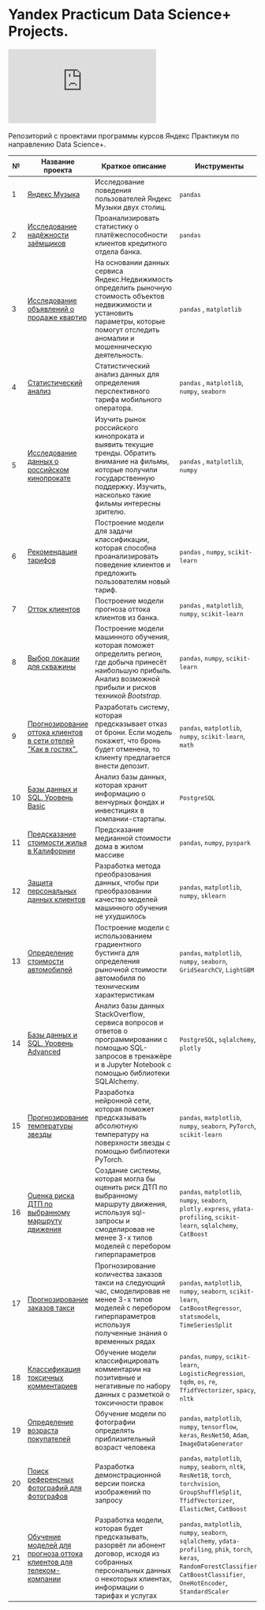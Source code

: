 # Yandex Practicum Data Science+ Projects.

![Диплом о профессиональной переподготовке](https://github.com/kiselev-sergei/yandex_praktikum/blob/main/%D0%9A%D0%B8%D1%81%D0%B5%D0%BB%D0%B5%D0%B2%20%D0%A1%D0%B5%D1%80%D0%B3%D0%B5%D0%B9%20%D0%A1%D0%B5%D1%80%D0%B3%D0%B5%D0%B5%D0%B2%D0%B8%D1%87_20232%D0%A6%D0%9F%D0%94%D0%A100013.pdf)

Репозиторий с проектами программы курсов Яндекс Практикум по направлению Data Science+.

| № | Название проекта  | Краткое описание | Инструменты |
|--|--|--|--|
|1| [Яндекс Музыка](https://github.com/kiselev-sergei/yandex_praktikum/tree/main/01_yandex-music_EDA) | Исследование поведения пользователей Яндекс Музыки двух столиц. | `pandas` |
|2| [Исследование надёжности заёмщиков](https://github.com/kiselev-sergei/yandex_praktikum/tree/main/02_credits_EDA) | Проанализировать статистику о платёжеспособности клиентов кредитного отдела банка. | `pandas` |
|3| [Исследование объявлений о продаже квартир](https://github.com/kiselev-sergei/yandex_praktikum/tree/main/03_realty_EDA) | На основании данных сервиса Яндекс.Недвижимость определить рыночную стоимость объектов недвижимости и установить параметры, которые помогут отследить аномалии и мошенническую деятельность. | `pandas` , `matplotlib`|
|4| [Статистический анализ](https://github.com/kiselev-sergei/yandex_praktikum/tree/main/04_stat_analysis) | Статистический анализ данных для определения перспективного тарифа мобильного оператора. | `pandas` , `matplotlib`, `numpy`, `seaborn`|
|5| [Исследование данных о российском кинопрокате](https://github.com/kiselev-sergei/yandex_praktikum/tree/main/05_agg_proj_films_EDA) | Изучить рынок российского кинопроката и выявить текущие тренды. Обратить внимание на фильмы, которые получили государственную поддержку. Изучить, насколько такие фильмы интересны зрителю. | `pandas` , `matplotlib`, `numpy`|
|6| [Рекомендация тарифов](https://github.com/kiselev-sergei/yandex_praktikum/tree/main/06_tariff_recommendation_ML) | Построение модели для задачи классификации, которая способна проанализировать поведение клиентов и предложить пользователям новый тариф. | `pandas` , `numpy`, `scikit-learn`|
|7| [Отток клиентов](https://github.com/kiselev-sergei/yandex_praktikum/tree/main/07_banking_outflow_ML) | Построение модели прогноза оттока клиентов из банка. | `pandas` , `matplotlib`, `numpy`, `scikit-learn`|
|8| [Выбор локации для скважины](https://github.com/kiselev-sergei/yandex_praktikum/tree/main/08_ml_business) | Построение модели машинного обучения, которая поможет определить регион, где добыча принесёт наибольшую прибыль. Анализ возможной прибыли и рисков техникой _Bootstrap._ | `pandas`, `numpy`, `scikit-learn`|
|9| [Прогнозирование оттока клиентов в сети отелей "Как в гостях".](https://github.com/kiselev-sergei/yandex_praktikum/tree/main/09_agg_proj2_hotel_clients) | Разработать систему, которая предсказывает отказ от брони. Если модель покажет, что бронь будет отменена, то клиенту предлагается внести депозит. | `pandas`, `matplotlib`, `numpy`, `scikit-learn`, `math`|
|10| [Базы данных и SQL. Уровень Basic](https://github.com/kiselev-sergei/yandex_praktikum/tree/main/10_basic_SQL) | Анализ базы данных, которая хранит информацию о венчурных фондах и инвестициях в компании-стартапы.  | `PostgreSQL`|
|11| [Предсказание стоимости жилья в Калифорнии](https://github.com/kiselev-sergei/yandex_praktikum/tree/main/11_big_data_SPARK) | Предсказание медианной стоимости дома в жилом массиве | `pandas`, `numpy`, `pyspark`|
|12| [Защита персональных данных клиентов](https://github.com/kiselev-sergei/yandex_praktikum/tree/main/12_pers_data_security) | Разработка метода преобразования данных, чтобы при преобразовании качество моделей машинного обучения не ухудшилось | `pandas`, `matplotlib`, `numpy`, `sklearn`|
|13| [Определение стоимости автомобилей](https://github.com/kiselev-sergei/yandex_praktikum/tree/main/13_boosting_car_price_pred) | Построение модели с использованием градиентного бустинга для определения рыночной стоимости автомобиля по техническим характеристикам| `pandas`, `matplotlib`, `numpy`, `seaborn`, `GridSearchCV`, `LightGBM`|
|14| [Базы данных и SQL. Уровень Advanced](https://github.com/kiselev-sergei/yandex_praktikum/tree/main/14_advanced_SQL) | Анализ базы данных StackOverflow, сервиса вопросов и ответов о программировании с помощью SQL-запросов в тренажёре и в Jupyter Notebook с помощью библиотеки SQLAlchemy.  | `PostgreSQL`, `sqlalchemy`, `plotly`|
|15| [Прогнозирование температуры звезды](https://github.com/kiselev-sergei/yandex_praktikum/tree/main/15_neural_nets_stars) | Разработка нейронной сети, которая поможет предсказывать абсолютную температуру на поверхности звезды с помощью библиотеки PyTorch.  | `pandas`, `matplotlib`, `numpy`, `seaborn`, `PyTorch`, `scikit-learn`|
|16| [Оценка риска ДТП по выбранному маршруту движения](https://github.com/kiselev-sergei/yandex_praktikum/tree/main/16_agg_proj3_car_crash) | Cоздание системы, которая могла бы оценить риск ДТП по выбранному маршруту движения, используя sql-запросы и смоделировав не менее 3-х типов моделей с перебором гиперпараметров  | `pandas`, `matplotlib`, `numpy`, `seaborn`, `plotly.express`, `ydata-profiling`, `scikit-learn`, `sqlalchemy`, `CatBoost`|
|17| [Прогнозирование заказов такси](https://github.com/kiselev-sergei/yandex_praktikum/tree/main/17_time_series_taxi) | Прогнозирование количества заказов такси на следующий час, смоделировав не менее 3-х типов моделей с перебором гиперпараметров используя полученные знания о временных рядах| `pandas`, `matplotlib`, `numpy`, `seaborn`, `scikit-learn`, `CatBoostRegressor`, `statsmodels`, `TimeSeriesSplit`|
|18| [Классификация токсичных комментариев](https://github.com/kiselev-sergei/yandex_praktikum/tree/main/18_NLP_toxic_comments) | Обучение модели классифицировать комментарии на позитивные и негативные по набору данных с разметкой о токсичности правок| `pandas`, `numpy`, `scikit-learn`, `LogisticRegression`, `tqdm`, `os`, `re`, `TfidfVectorizer`, `spacy`, `nltk`|
|19| [Определение возраста покупателей](https://github.com/kiselev-sergei/yandex_praktikum/tree/main/19_CV_age_detection) | Обучение модели по фотографии определять приблизительный возраст человека| `pandas`, `matplotlib`, `numpy`, `tensorflow`, `keras`, `ResNet50`, `Adam`, `ImageDataGenerator`|
|20| [Поиск референсных фотографий для фотографов](https://github.com/kiselev-sergei/yandex_praktikum/tree/main/20_4th_agg_proj_photosearch) | Разработка демонстрационной версии поиска изображений по запросу| `pandas`, `matplotlib`, `numpy`, `seaborn`, `nltk`, `ResNet18`, `torch`, `torchvision`, `GroupShuffleSplit`, `TfidfVectorizer`, `ElasticNet`, `CatBoost`|
|21| [Обучение моделей для прогноза оттока клиентов для телеком-компании](https://github.com/kiselev-sergei/yandex_praktikum/tree/main/21_finalproject_telecom_churn) | Разработка модели, которая будет предсказывать, разорвёт ли абонент договор, исходя из собранных персональных данных о некоторых клиентах, информации о тарифах и услугах| `pandas`, `matplotlib`, `numpy`, `seaborn`, `sqlalchemy`, `ydata-profiling`, `phik`, `torch`, `keras`, `RandomForestClassifier`, `CatBoostClassifier`, `OneHotEncoder`, `StandardScaler`|
